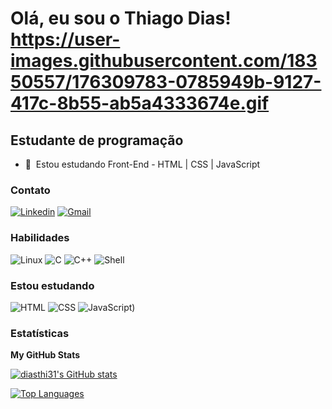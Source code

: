 Olá, eu sou o Thiago Dias! https://user-images.githubusercontent.com/18350557/176309783-0785949b-9127-417c-8b55-ab5a4333674e.gif
===================================================================================================================================

Estudante de programação
--------------------

* 🧠  Estou estudando Front-End - HTML | CSS | JavaScript

### Contato

[![Linkedin](https://img.shields.io/badge/LinkedIn-0077B5?style=for-the-badge&logo=linkedin&logoColor=white)](https://www.linkedin.com/in/diasthi31/) 
[![Gmail](https://img.shields.io/badge/Gmail-D14836?style=for-the-badge&logo=gmail&logoColor=white)](diasthi31@gmail.com)

### Habilidades

![Linux](https://img.shields.io/badge/Linux-FCC624?style=for-the-badge&logo=linux&logoColor=black)
![C](https://img.shields.io/badge/C-00599C?style=for-the-badge&logo=c&logoColor=white)
![C++](https://img.shields.io/badge/C%2B%2B-00599C?style=for-the-badge&logo=c%2B%2B&logoColor=white)
![Shell](https://img.shields.io/badge/Shell_Script-121011?style=for-the-badge&logo=gnu-bash&logoColor=white)

### Estou estudando

![HTML](https://img.shields.io/badge/HTML5-E34F26?style=for-the-badge&logo=html5&logoColor=white)
![CSS](https://img.shields.io/badge/CSS3-1572B6?style=for-the-badge&logo=css3&logoColor=white)
![JavaScript](https://img.shields.io/badge/JavaScript-F7DF1E?style=for-the-badge&logo=javascript&logoColor=black))

### Estatísticas

<b>My GitHub Stats</b>

<a href="http://www.github.com/diasthi31"><img src="https://github-readme-stats.vercel.app/api?username=diasthi31&show_icons=true&hide=&count_private=true&title_color=0891b2&text_color=ffffff&icon_color=0891b2&bg_color=1c1917&hide_border=true&show_icons=true" alt="diasthi31's GitHub stats" /></a>

<a href="https://github.com/diasthi31" align="left"><img src="https://github-readme-stats.vercel.app/api/top-langs/?username=diasthi31&langs_count=10&title_color=0891b2&text_color=ffffff&icon_color=0891b2&bg_color=1c1917&hide_border=true&locale=en&custom_title=Top%20%Languages" alt="Top Languages" /></a>
